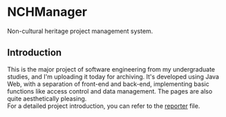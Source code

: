 # NCHManager

Non-cultural heritage project management system.

## Introduction

This is the major project of software engineering from my undergraduate studies, and I'm uploading it today for archiving. It's developed using Java Web, with a separation of front-end and back-end, implementing basic functions like access control and data management. The pages are also quite aesthetically pleasing.  
For a detailed project introduction, you can refer to the [reporter](./reporter.pdf) file.